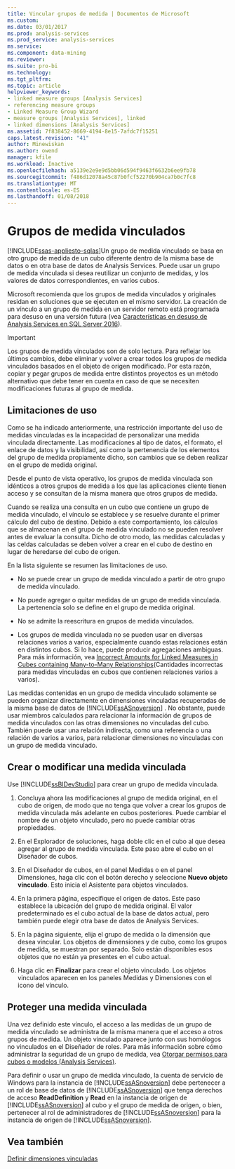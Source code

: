 ```yaml
---
title: Vincular grupos de medida | Documentos de Microsoft
ms.custom: 
ms.date: 03/01/2017
ms.prod: analysis-services
ms.prod_service: analysis-services
ms.service: 
ms.component: data-mining
ms.reviewer: 
ms.suite: pro-bi
ms.technology: 
ms.tgt_pltfrm: 
ms.topic: article
helpviewer_keywords:
- linked measure groups [Analysis Services]
- referencing measure groups
- Linked Measure Group Wizard
- measure groups [Analysis Services], linked
- linked dimensions [Analysis Services]
ms.assetid: 7f838452-8669-4194-8e15-7afdc7f15251
caps.latest.revision: "41"
author: Minewiskan
ms.author: owend
manager: kfile
ms.workload: Inactive
ms.openlocfilehash: a5139e2e9e9d5bb06d594f9463f6632b6ee9fb78
ms.sourcegitcommit: f486d12078a45c87b0fcf52270b904ca7b0c7fc8
ms.translationtype: MT
ms.contentlocale: es-ES
ms.lasthandoff: 01/08/2018
---
```

# <a name="linked-measure-groups"></a>Grupos de medida vinculados
[!INCLUDE[ssas-appliesto-sqlas](../../includes/ssas-appliesto-sqlas.md)]Un grupo de medida vinculado se basa en otro grupo de medida de un cubo diferente dentro de la misma base de datos o en otra base de datos de Analysis Services. Puede usar un grupo de medida vinculada si desea reutilizar un conjunto de medidas, y los valores de datos correspondientes, en varios cubos.  
  
 Microsoft recomienda que los grupos de medida vinculados y originales residan en soluciones que se ejecuten en el mismo servidor. La creación de un vínculo a un grupo de medida en un servidor remoto está programada para desuso en una versión futura (vea [Características en desuso de Analysis Services en SQL Server 2016](../../analysis-services/deprecated-analysis-services-features-in-sql-server-2016.md)).  
  
> [!IMPORTANT]  
>  Los grupos de medida vinculados son de solo lectura. Para reflejar los últimos cambios, debe eliminar y volver a crear todos los grupos de medida vinculados basados en el objeto de origen modificado. Por esta razón, copiar y pegar grupos de medida entre distintos proyectos es un método alternativo que debe tener en cuenta en caso de que se necesiten modificaciones futuras al grupo de medida.  
  
## <a name="usage-limitations"></a>Limitaciones de uso  
 Como se ha indicado anteriormente, una restricción importante del uso de medidas vinculadas es la incapacidad de personalizar una medida vinculada directamente. Las modificaciones al tipo de datos, el formato, el enlace de datos y la visibilidad, así como la pertenencia de los elementos del grupo de medida propiamente dicho, son cambios que se deben realizar en el grupo de medida original.  
  
 Desde el punto de vista operativo, los grupos de medida vinculada son idénticos a otros grupos de medida a los que las aplicaciones cliente tienen acceso y se consultan de la misma manera que otros grupos de medida.  
  
 Cuando se realiza una consulta en un cubo que contiene un grupo de medida vinculado, el vínculo se establece y se resuelve durante el primer cálculo del cubo de destino. Debido a este comportamiento, los cálculos que se almacenan en el grupo de medida vinculado no se pueden resolver antes de evaluar la consulta. Dicho de otro modo, las medidas calculadas y las celdas calculadas se deben volver a crear en el cubo de destino en lugar de heredarse del cubo de origen.  
  
 En la lista siguiente se resumen las limitaciones de uso.  
  
-   No se puede crear un grupo de medida vinculado a partir de otro grupo de medida vinculado.  
  
-   No puede agregar o quitar medidas de un grupo de medida vinculada. La pertenencia solo se define en el grupo de medida original.  
  
-   No se admite la reescritura en grupos de medida vinculados.  
  
-   Los grupos de medida vinculada no se pueden usar en diversas relaciones varios a varios, especialmente cuando estas relaciones están en distintos cubos. Si lo hace, puede producir agregaciones ambiguas. Para más información, vea [Incorrect Amounts for Linked Measures in Cubes containing Many-to-Many Relationships](http://social.technet.microsoft.com/wiki/contents/articles/22911.incorrect-amounts-for-linked-measures-in-cubes-containing-many-to-many-relationships-ssas-troubleshooting.aspx)(Cantidades incorrectas para medidas vinculadas en cubos que contienen relaciones varios a varios).  
  
 Las medidas contenidas en un grupo de medida vinculado solamente se pueden organizar directamente en dimensiones vinculadas recuperadas de la misma base de datos de [!INCLUDE[ssASnoversion](../../includes/ssasnoversion-md.md)] . No obstante, puede usar miembros calculados para relacionar la información de grupos de medida vinculados con las otras dimensiones no vinculadas del cubo. También puede usar una relación indirecta, como una referencia o una relación de varios a varios, para relacionar dimensiones no vinculadas con un grupo de medida vinculado.  
  
## <a name="create-or-modify-a-linked-measure"></a>Crear o modificar una medida vinculada  
 Use [!INCLUDE[ssBIDevStudio](../../includes/ssbidevstudio-md.md)] para crear un grupo de medida vinculada.  
  
1.  Concluya ahora las modificaciones al grupo de medida original, en el cubo de origen, de modo que no tenga que volver a crear los grupos de medida vinculada más adelante en cubos posteriores. Puede cambiar el nombre de un objeto vinculado, pero no puede cambiar otras propiedades.  
  
2.  En el Explorador de soluciones, haga doble clic en el cubo al que desea agregar al grupo de medida vinculada. Este paso abre el cubo en el Diseñador de cubos.  
  
3.  En el Diseñador de cubos, en el panel Medidas o en el panel Dimensiones, haga clic con el botón derecho y seleccione **Nuevo objeto vinculado**. Esto inicia el Asistente para objetos vinculados.  
  
4.  En la primera página, especifique el origen de datos. Este paso establece la ubicación del grupo de medida original. El valor predeterminado es el cubo actual de la base de datos actual, pero también puede elegir otra base de datos de Analysis Services.  
  
5.  En la página siguiente, elija el grupo de medida o la dimensión que desea vincular. Los objetos de dimensiones y de cubo, como los grupos de medida, se muestran por separado. Solo están disponibles esos objetos que no están ya presentes en el cubo actual.  
  
6.  Haga clic en **Finalizar** para crear el objeto vinculado. Los objetos vinculados aparecen en los paneles Medidas y Dimensiones con el icono del vínculo.  
  
## <a name="secure-a-linked-measure"></a>Proteger una medida vinculada  
 Una vez definido este vínculo, el acceso a las medidas de un grupo de medida vinculado se administra de la misma manera que el acceso a otros grupos de medida. Un objeto vinculado aparece junto con sus homólogos no vinculados en el Diseñador de roles. Para más información sobre cómo administrar la seguridad de un grupo de medida, vea [Otorgar permisos para cubos o modelos &#40;Analysis Services&#41;](../../analysis-services/multidimensional-models/grant-cube-or-model-permissions-analysis-services.md).  
  
 Para definir o usar un grupo de medida vinculado, la cuenta de servicio de Windows para la instancia de [!INCLUDE[ssASnoversion](../../includes/ssasnoversion-md.md)] debe pertenecer a un rol de base de datos de [!INCLUDE[ssASnoversion](../../includes/ssasnoversion-md.md)] que tenga derechos de acceso **ReadDefinition** y **Read** en la instancia de origen de [!INCLUDE[ssASnoversion](../../includes/ssasnoversion-md.md)] al cubo y el grupo de medida de origen, o bien, pertenecer al rol de administradores de [!INCLUDE[ssASnoversion](../../includes/ssasnoversion-md.md)] para la instancia de origen de [!INCLUDE[ssASnoversion](../../includes/ssasnoversion-md.md)].  
  
## <a name="see-also"></a>Vea también  
 [Definir dimensiones vinculadas](../../analysis-services/multidimensional-models/define-linked-dimensions.md)  
  
  

